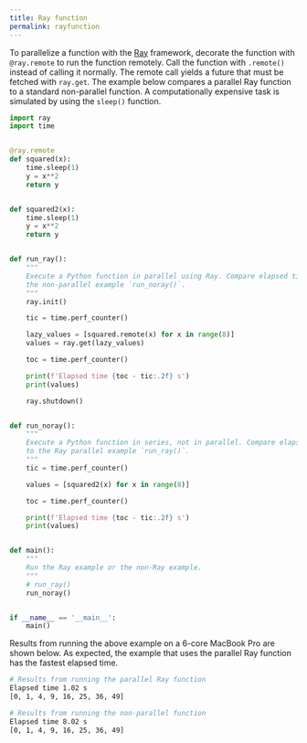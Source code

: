 ```yaml
---
title: Ray function
permalink: rayfunction
---
```


To parallelize a function with the [Ray](https://www.ray.io) framework, decorate the function with `@ray.remote` to run the function remotely. Call the function with `.remote()` instead of calling it normally. The remote call yields a future that must be fetched with `ray.get`. The example below compares a parallel Ray function to a standard non-parallel function. A computationally expensive task is simulated by using the `sleep()` function.

```python
import ray
import time


@ray.remote
def squared(x):
    time.sleep(1)
    y = x**2
    return y


def squared2(x):
    time.sleep(1)
    y = x**2
    return y


def run_ray():
    """
    Execute a Python function in parallel using Ray. Compare elapsed time to
    the non-parallel example `run_noray()`.
    """
    ray.init()

    tic = time.perf_counter()

    lazy_values = [squared.remote(x) for x in range(8)]
    values = ray.get(lazy_values)

    toc = time.perf_counter()

    print(f'Elapsed time {toc - tic:.2f} s')
    print(values)

    ray.shutdown()


def run_noray():
    """
    Execute a Python function in series, not in parallel. Compare elapsed time
    to the Ray parallel example `run_ray()`.
    """
    tic = time.perf_counter()

    values = [squared2(x) for x in range(8)]

    toc = time.perf_counter()

    print(f'Elapsed time {toc - tic:.2f} s')
    print(values)


def main():
    """
    Run the Ray example or the non-Ray example.
    """
    # run_ray()
    run_noray()


if __name__ == '__main__':
    main()
```

Results from running the above example on a 6-core MacBook Pro are shown below. As expected, the example that uses the parallel Ray function has the fastest elapsed time.

```bash
# Results from running the parallel Ray function
Elapsed time 1.02 s
[0, 1, 4, 9, 16, 25, 36, 49]

# Results from running the non-parallel function
Elapsed time 8.02 s
[0, 1, 4, 9, 16, 25, 36, 49]
```
